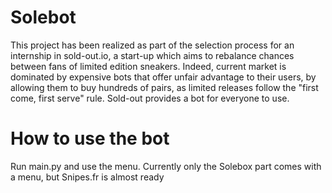 # Solebot

This project has been realized as part of the selection process for an internship in sold-out.io, a start-up which
aims to rebalance chances between fans of limited edition sneakers. Indeed, current market is dominated by expensive
bots that offer unfair advantage to their users, by allowing them to buy hundreds of pairs, as limited releases follow
the "first come, first serve" rule. Sold-out provides a bot for everyone to use.

# How to use the bot

Run main.py and use the menu. Currently only the Solebox part comes with a menu, but Snipes.fr is almost ready

